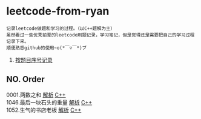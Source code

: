 # leetcode-from-ryan

    记录leetcode做题和学习的过程。（以C++题解为主）
    虽然看过一些优秀前辈的leetcode刷题记录，学习笔记，但是觉得还是需要把自己的学习过程记录下来。
    顺便熟悉github的使用~o(*￣▽￣*)ブ

1. [按题目序号记录](https://github.com/RyanZxy/leetcode-from-ryan/blob/main/README.md#no-order) 

## NO. Order

0001.两数之和  [解析](https://www.lofter.com/blog/ryanzxy)  [C++](https://github.com/RyanZxy/leetcode-from-ryan/blob/main/C%2B%2B/0001.cpp)  
1046.最后一块石头的重量  [解析]()  [C++](https://github.com/RyanZxy/leetcode-from-ryan/blob/main/C%2B%2B/1046.cpp)  
1052.生气的书店老板  [解析]()  [C++](https://github.com/RyanZxy/leetcode-from-ryan/blob/main/C%2B%2B/1052.cpp)
